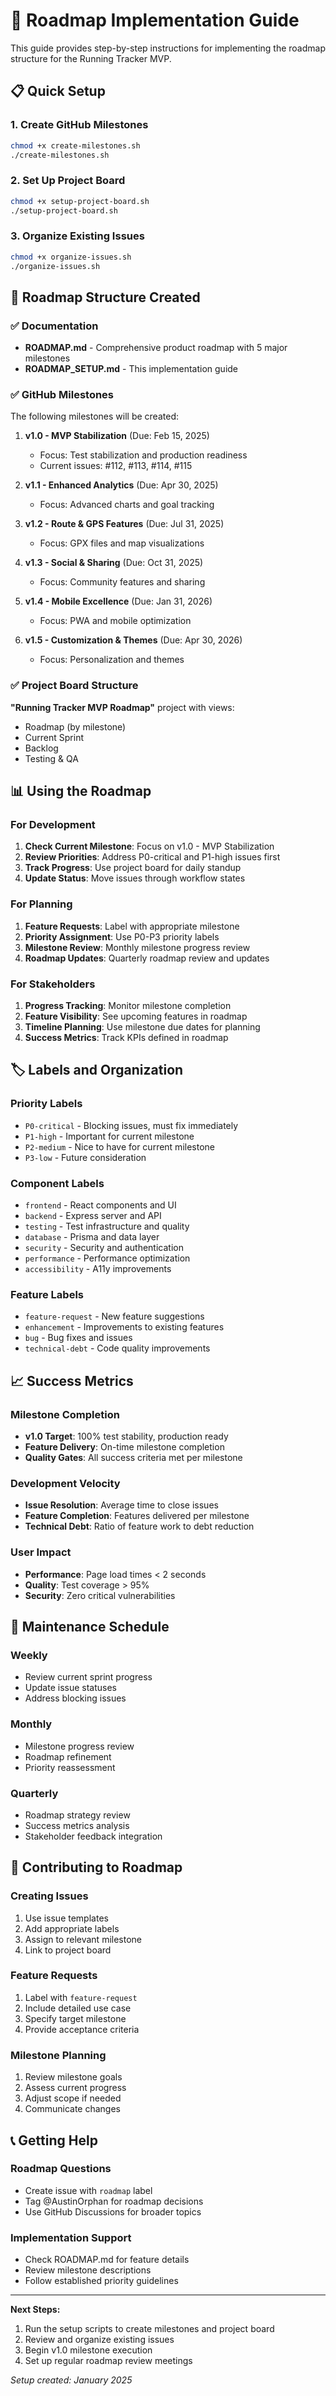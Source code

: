 # 🚀 Roadmap Implementation Guide

This guide provides step-by-step instructions for implementing the roadmap structure for the Running Tracker MVP.

## 📋 Quick Setup

### 1. Create GitHub Milestones

```bash
chmod +x create-milestones.sh
./create-milestones.sh
```

### 2. Set Up Project Board

```bash
chmod +x setup-project-board.sh
./setup-project-board.sh
```

### 3. Organize Existing Issues

```bash
chmod +x organize-issues.sh
./organize-issues.sh
```

## 🎯 Roadmap Structure Created

### ✅ Documentation

- **ROADMAP.md** - Comprehensive product roadmap with 5 major milestones
- **ROADMAP_SETUP.md** - This implementation guide

### ✅ GitHub Milestones

The following milestones will be created:

1. **v1.0 - MVP Stabilization** (Due: Feb 15, 2025)
   - Focus: Test stabilization and production readiness
   - Current issues: #112, #113, #114, #115

2. **v1.1 - Enhanced Analytics** (Due: Apr 30, 2025)
   - Focus: Advanced charts and goal tracking

3. **v1.2 - Route & GPS Features** (Due: Jul 31, 2025)
   - Focus: GPX files and map visualizations

4. **v1.3 - Social & Sharing** (Due: Oct 31, 2025)
   - Focus: Community features and sharing

5. **v1.4 - Mobile Excellence** (Due: Jan 31, 2026)
   - Focus: PWA and mobile optimization

6. **v1.5 - Customization & Themes** (Due: Apr 30, 2026)
   - Focus: Personalization and themes

### ✅ Project Board Structure

**"Running Tracker MVP Roadmap"** project with views:

- Roadmap (by milestone)
- Current Sprint
- Backlog
- Testing & QA

## 📊 Using the Roadmap

### For Development

1. **Check Current Milestone**: Focus on v1.0 - MVP Stabilization
2. **Review Priorities**: Address P0-critical and P1-high issues first
3. **Track Progress**: Use project board for daily standup
4. **Update Status**: Move issues through workflow states

### For Planning

1. **Feature Requests**: Label with appropriate milestone
2. **Priority Assignment**: Use P0-P3 priority labels
3. **Milestone Review**: Monthly milestone progress review
4. **Roadmap Updates**: Quarterly roadmap review and updates

### For Stakeholders

1. **Progress Tracking**: Monitor milestone completion
2. **Feature Visibility**: See upcoming features in roadmap
3. **Timeline Planning**: Use milestone due dates for planning
4. **Success Metrics**: Track KPIs defined in roadmap

## 🏷️ Labels and Organization

### Priority Labels

- `P0-critical` - Blocking issues, must fix immediately
- `P1-high` - Important for current milestone
- `P2-medium` - Nice to have for current milestone
- `P3-low` - Future consideration

### Component Labels

- `frontend` - React components and UI
- `backend` - Express server and API
- `testing` - Test infrastructure and quality
- `database` - Prisma and data layer
- `security` - Security and authentication
- `performance` - Performance optimization
- `accessibility` - A11y improvements

### Feature Labels

- `feature-request` - New feature suggestions
- `enhancement` - Improvements to existing features
- `bug` - Bug fixes and issues
- `technical-debt` - Code quality improvements

## 📈 Success Metrics

### Milestone Completion

- **v1.0 Target**: 100% test stability, production ready
- **Feature Delivery**: On-time milestone completion
- **Quality Gates**: All success criteria met per milestone

### Development Velocity

- **Issue Resolution**: Average time to close issues
- **Feature Completion**: Features delivered per milestone
- **Technical Debt**: Ratio of feature work to debt reduction

### User Impact

- **Performance**: Page load times < 2 seconds
- **Quality**: Test coverage > 95%
- **Security**: Zero critical vulnerabilities

## 🔄 Maintenance Schedule

### Weekly

- Review current sprint progress
- Update issue statuses
- Address blocking issues

### Monthly

- Milestone progress review
- Roadmap refinement
- Priority reassessment

### Quarterly

- Roadmap strategy review
- Success metrics analysis
- Stakeholder feedback integration

## 🤝 Contributing to Roadmap

### Creating Issues

1. Use issue templates
2. Add appropriate labels
3. Assign to relevant milestone
4. Link to project board

### Feature Requests

1. Label with `feature-request`
2. Include detailed use case
3. Specify target milestone
4. Provide acceptance criteria

### Milestone Planning

1. Review milestone goals
2. Assess current progress
3. Adjust scope if needed
4. Communicate changes

## 📞 Getting Help

### Roadmap Questions

- Create issue with `roadmap` label
- Tag @AustinOrphan for roadmap decisions
- Use GitHub Discussions for broader topics

### Implementation Support

- Check ROADMAP.md for feature details
- Review milestone descriptions
- Follow established priority guidelines

---

**Next Steps:**

1. Run the setup scripts to create milestones and project board
2. Review and organize existing issues
3. Begin v1.0 milestone execution
4. Set up regular roadmap review meetings

_Setup created: January 2025_
